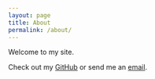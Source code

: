 ```yaml
---
layout: page
title: About
permalink: /about/
---
```


Welcome to my site.

Check out my [GitHub](http://github.com/daneshmadarbakus) or send me an [email](mailto:daneshplt@hotmail.co.uk).